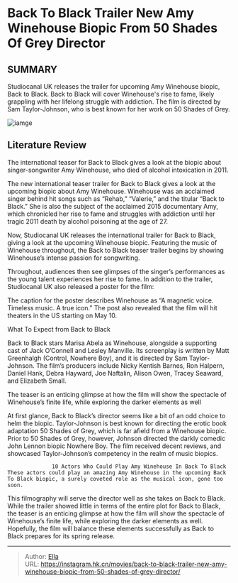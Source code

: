 # Back To Black Trailer New Amy Winehouse Biopic From 50 Shades Of Grey Director


## SUMMARY 



  Studiocanal UK releases the trailer for upcoming Amy Winehouse biopic, Back to Black.   Back to Black will cover Winehouse&#39;s rise to fame, likely grappling with her lifelong struggle with addiction.   The film is directed by Sam Taylor-Johnson, who is best known for her work on 50 Shades of Grey.   

![iamge](https://static1.srcdn.com/wordpress/wp-content/uploads/2022/09/Amy.jpg)

## Literature Review

The international teaser for Back to Black gives a look at the biopic about singer-songwriter Amy Winehouse, who died of alcohol intoxication in 2011.




The new international teaser trailer for Back to Black gives a look at the upcoming biopic about Amy Winehouse. Winehouse was an acclaimed singer behind hit songs such as “Rehab,” “Valerie,” and the titular “Back to Black.” She is also the subject of the acclaimed 2015 documentary Amy, which chronicled her rise to fame and struggles with addiction until her tragic 2011 death by alcohol poisoning at the age of 27.




Now, Studiocanal UK releases the international trailer for Back to Black, giving a look at the upcoming Winehouse biopic. Featuring the music of Winehouse throughout, the Back to Black teaser trailer begins by showing Winehouse’s intense passion for songwriting.


 

Throughout, audiences then see glimpses of the singer’s performances as the young talent experiences her rise to fame. In addition to the trailer, Studiocanal UK also released a poster for the film:


 

The caption for the poster describes Winehouse as “A magnetic voice. Timeless music. A true icon.” The post also revealed that the film will hit theaters in the US starting on May 10.





 What To Expect from Back to Black 
          

Back to Black stars Marisa Abela as Winehouse, alongside a supporting cast of Jack O’Connell and Lesley Manville. Its screenplay is written by Matt Greenhalgh (Control, Nowhere Boy), and it is directed by Sam Taylor-Johnson. The film’s producers include Nicky Kentish Barnes, Ron Halpern, Daniel Hank, Debra Hayward, Joe Naftalin, Alison Owen, Tracey Seaward, and Elizabeth Small.



The teaser is an enticing glimpse at how the film will show the spectacle of Winehouse’s finite life, while exploring the darker elements as well




At first glance, Back to Black’s director seems like a bit of an odd choice to helm the biopic. Taylor-Johnson is best known for directing the erotic book adaptation 50 Shades of Grey, which is far afield from a Winehouse biopic. Prior to 50 Shades of Grey, however, Johnson directed the darkly comedic John Lennon biopic Nowhere Boy. The film received decent reviews, and showcased Taylor-Johnson’s competency in the realm of music biopics.




                  10 Actors Who Could Play Amy Winehouse In Back To Black   These actors could play an amazing Amy Winehouse in the upcoming Back To Black biopic, a surely coveted role as the musical icon, gone too soon.    

This filmography will serve the director well as she takes on Back to Black. While the trailer showed little in terms of the entire plot for Back to Black, the teaser is an enticing glimpse at how the film will show the spectacle of Winehouse’s finite life, while exploring the darker elements as well. Hopefully, the film will balance these elements successfully as Back to Black prepares for its spring release.



---

> Author: [Ella](https://instagram.hk.cn/)  
> URL: https://instagram.hk.cn/movies/back-to-black-trailer-new-amy-winehouse-biopic-from-50-shades-of-grey-director/  

